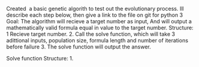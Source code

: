 Created  a basic genetic algorith to test out the evolutionary process. 
Ill describe each step below, then give a link to the file on git for python 3
 
 Goal: The algorithm will recieve a target number as input,
 And will output a mathematically valid formula equal in value to the target number.
 Structure:
 1 Recieve target number.
 2. Call the solve function, which will take 3 adittional inputs, population size, formula length and number of iterations before failure
 3. The solve function will output the answer.
 
 Solve function 
 Structure:
 1. 
